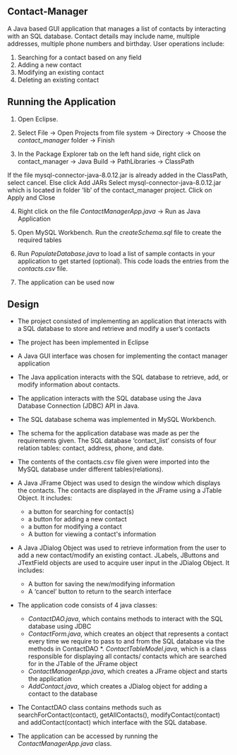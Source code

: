 ## Contact-Manager
A Java based GUI application that manages a list of contacts by interacting with an SQL database. Contact details may include name, multiple addresses, multiple phone numbers and birthday. User operations include:  

1. Searching for a contact based on any field  
2. Adding a new contact  
3. Modifying an existing contact 
4. Deleting an existing contact

## Running the Application
1. Open Eclipse. 

2. Select File -> Open Projects from file system -> Directory -> Choose the *contact_manager* folder -> Finish

3. In the Package Explorer tab on the left hand side, right click on contact_manager -> Java Build -> PathLibraries -> ClassPath

If the file mysql-connector-java-8.0.12.jar is  already added in the ClassPath, select cancel. Else click Add JARs  Select mysql-connector-java-8.0.12.jar  which is located in folder ‘lib’ of the contact_manager project. Click on Apply and Close

4. Right click on the file *ContactManagerApp.java* -> Run as Java Application

5. Open MySQL Workbench. Run the *createSchema.sql* file to create the required tables

6. Run *PopulateDatabase.java* to load a list of sample contacts in your application to get started (optional). This code loads the entries from the *contacts.csv* file.

7. The application can be used now


## Design 
* The project consisted of implementing an application that interacts with a SQL database to store and retrieve and modify a user’s contacts

* The project has been implemented in Eclipse

* A Java GUI interface was chosen for implementing the contact manager application

* The Java application interacts with the SQL database to retrieve, add, or modify information about contacts.

* The application interacts with the SQL database using the Java Database Connection (JDBC) API in Java.

* The SQL database schema was implemented in MySQL Workbench.

* The schema for the application database was made as per the requirements given. The SQL database ‘contact_list’ consists of four relation tables: contact, address, phone, and date.

* The contents of the contacts.csv file given were imported into the MySQL database under different tables(relations).
* A Java JFrame Object was used to design the window which displays the contacts. The contacts are displayed in the JFrame using a JTable Object. It includes:
    * a button for searching for contact(s)
    * a button for adding a new contact
    * a button for modifying a contact
    * A button for viewing a contact's information
    
* A Java JDialog Object was used to retrieve information from the user to add a new contact/modify an existing contact. JLabels, JButtons and JTextField objects are used to acquire user input in the JDialog Object. It includes:
    * A button for saving the new/modifying information
    * A ‘cancel’ button to return to the search interface
* The application code consists of 4 java classes:
    * *ContactDAO.java*, which contains methods to interact with the SQL database using JDBC
    * *ContactForm.java*, which creates an object that represents a contact every time we require to pass to and from the SQL              database via the methods in ContactDAO
    *. *ContactTableModel.java*, which is a class responsible for displaying all contacts/ contacts which are searched for in the            JTable of the JFrame object
    * *ContactManagerApp.java*, which creates a JFrame object and starts the application
    * *AddContact.java*, which creates a JDialog object for adding a contact to the database
    
* The ContactDAO class contains methods such as searchForContact(contact), getAllContacts(), modifyContact(contact) and addContact(contact) which interface with the SQL database.

* The application can be accessed by running the *ContactManagerApp.java* class.
